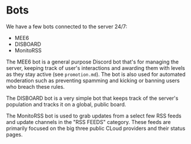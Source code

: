 # Bots

We have a few bots connected to the server 24/7:

- MEE6
- DISBOARD
- MonitoRSS

The MEE6 bot is a general purpose Discord bot that's for managing the server, keeping track of user's interactions and awarding them with levels as they stay active (see `promotion.md`). The bot is also used for automated moderation such as preventing spamming and kicking or banning users who breach these rules.

The DISBOARD bot is a very simple bot that keeps track of the server's population and tracks it on a global, public board.

The MonitoRSS bot is used to grab updates from a select few RSS feeds and update channels in the "RSS FEEDS" category. These feeds are primarily focused on the big three public CLoud providers and their status pages.
